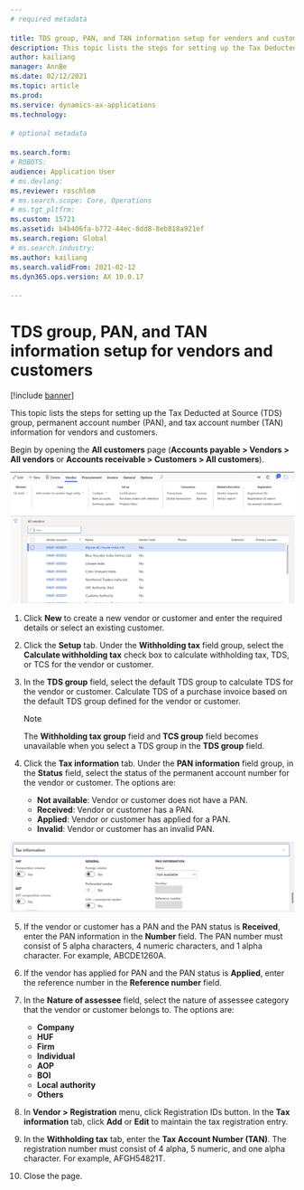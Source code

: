 ```yaml
---
# required metadata

title: TDS group, PAN, and TAN information setup for vendors and customers
description: This topic lists the steps for setting up the Tax Deducted at Source (TDS) group, PAN, and TAN information for vendors and customers.
author: kailiang
manager: AnnBe
ms.date: 02/12/2021
ms.topic: article
ms.prod: 
ms.service: dynamics-ax-applications
ms.technology: 

# optional metadata

ms.search.form: 
# ROBOTS: 
audience: Application User
# ms.devlang: 
ms.reviewer: roschlom
# ms.search.scope: Core, Operations
# ms.tgt_pltfrm: 
ms.custom: 15721
ms.assetid: b4b406fa-b772-44ec-8dd8-8eb818a921ef
ms.search.region: Global
# ms.search.industry: 
ms.author: kailiang
ms.search.validFrom: 2021-02-12
ms.dyn365.ops.version: AX 10.0.17

---
```


# TDS group, PAN, and TAN information setup for vendors and customers

[!include [banner](../includes/banner.md)]

This topic lists the steps for setting up the Tax Deducted at Source (TDS) group, permanent account number (PAN), and tax account number (TAN) information for vendors and customers.

Begin by opening the **All customers** page (**Accounts payable > Vendors > All vendors** or **Accounts receivable > Customers > All customers**).

[![All vendors](./media/apac-ind-TDS-55.png)](./media/apac-ind-TDS-55.png)

1. Click **New** to create a new vendor or customer and enter the required details or select an existing customer.

2. Click the **Setup** tab. Under the **Withholding tax** field group, select the **Calculate withholding tax** check box to calculate withholding tax, TDS, or TCS for the vendor or customer.

3. In the **TDS group** field, select the default TDS group to calculate TDS for the vendor or customer. Calculate TDS of a purchase invoice based on the default TDS group defined for the vendor or customer.

   > [!Note]
   > The **Withholding tax group** field and **TCS group** field becomes unavailable when you select a TDS group in the **TDS group** field.   

4. Click the **Tax information** tab. Under the **PAN information** field group, in the **Status** field, select the status of the permanent account number for the vendor or customer. The options are:

   - **Not available**: Vendor or customer does not have a PAN.
   - **Received**: Vendor or customer has a PAN.
   - **Applied**: Vendor or customer has applied for a PAN.
   - **Invalid**: Vendor or customer has an invalid PAN. 

  [![Tax information (tab)](./media/apac-ind-TDS-56.png)](./media/apac-ind-TDS-56.png)

5. If the vendor or customer has a PAN and the PAN status is **Received**, enter the PAN information in the **Number** field. The PAN number must consist of 5 alpha characters, 4 numeric characters, and 1 alpha character. For example, ABCDE1260A.

6. If the vendor has applied for PAN and the PAN status is **Applied**, enter the reference number in the **Reference number** field. 

7. In the **Nature of assessee** field, select the nature of assessee category that the vendor or customer belongs to. The options are:

   - **Company**
   - **HUF**
   - **Firm**
   - **Individual**
   - **AOP**
   - **BOI**
   - **Local** **authority**
   - **Others**

8. In **Vendor > Registration** menu, click Registration IDs button. In the **Tax information** tab, click **Add** or **Edit** to maintain the tax registration entry.

9. In the **Withholding tax** tab, enter the **Tax Account Number (TAN)**. The registration number must consist of 4 alpha, 5 numeric, and one alpha character. For example, AFGH54821T.

10. Close the page.
